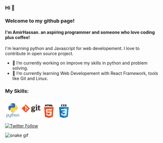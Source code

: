### Hi 👋
### Welcome to my github page!

<h4>I'm AmirHassan. an aspiring programmer and someone who love coding plus coffee!</h4>

I'm learning python and Javascript for web developement.
I love to contribute in open source project.


- 🔭 I’m currently working on improve my skills in python and problem solving.
- 🌱 I’m currently learning Web Developement with React Framework, tools like Git and Linux.


### My Skills:
<img src="https://github.com/devicons/devicon/blob/master/icons/python/python-original-wordmark.svg" alt="Python logo" width=50 height=50/> <img src="https://github.com/devicons/devicon/blob/master/icons/git/git-original-wordmark.svg" alt="Git logo" width=63 height=63/> <img src="https://github.com/devicons/devicon/blob/master/icons/html5/html5-original-wordmark.svg" alt="HTML logo" width=45
height=45/> <img src="https://github.com/devicons/devicon/blob/master/icons/css3/css3-original-wordmark.svg" alt="CSS logo" width=45 height=45/>

[![Twitter Follow](https://img.shields.io/twitter/follow/Amirhassan5303?label=Follow%20AmirHassan&style=social)](https://twitter.com/Amirhassan5303)

![snake gif](https://github.com/amirhassan5303/amirhassan5303/blob/output/github-contribution-grid-snake.gif)

